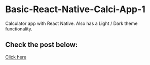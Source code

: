 # Basic-React-Native-Calci-App-1
Calculator app with React Native. Also has a Light / Dark theme functionality.
## Check the post below:
[Click here](https://twitter.com/utks1455/status/1647321393388994561)
